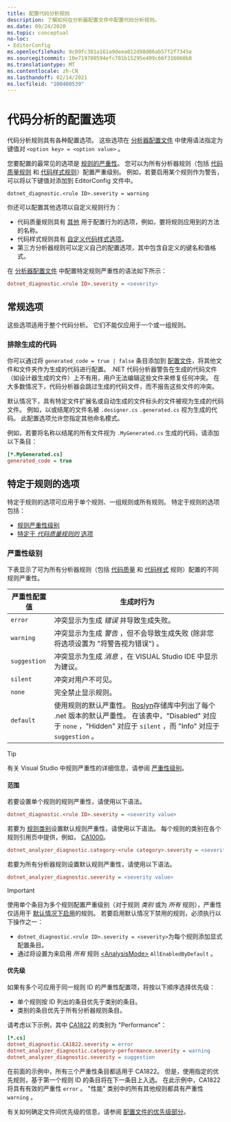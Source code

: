 ```yaml
---
title: 配置代码分析规则
description: 了解如何在分析器配置文件中配置代码分析规则。
ms.date: 09/24/2020
ms.topic: conceptual
no-loc:
- EditorConfig
ms.openlocfilehash: 9c09fc381a161a9deea012d98d06ab57f2f7345e
ms.sourcegitcommit: 10e719780594efc781b15295e499c66f316068b8
ms.translationtype: MT
ms.contentlocale: zh-CN
ms.lasthandoff: 02/14/2021
ms.locfileid: "100480539"
---
```

# <a name="configuration-options-for-code-analysis"></a>代码分析的配置选项

代码分析规则具有各种配置选项。 这些选项在 [分析器配置文件](configuration-files.md) 中使用语法指定为键值对 `<option key> = <option value>` 。

您要配置的最常见的选项是 [规则的严重性](#severity-level)。 您可以为所有分析器规则（包括 [代码质量规则](quality-rules/index.md) 和 [代码样式规则](style-rules/index.md)）配置严重级别。 例如，若要启用某个规则作为警告，可以将以下键值对添加到 EditorConfig 文件中。

`dotnet_diagnostic.<rule ID>.severity = warning`

你还可以配置其他选项以自定义规则行为：

- 代码质量规则具有 [其他](code-quality-rule-options.md) 用于配置行为的选项，例如，要将规则应用到的方法的名称。
- 代码样式规则具有 [自定义代码样式选项](code-style-rule-options.md)。
- 第三方分析器规则可以定义自己的配置选项，其中包含自定义的键名和值格式。

在 [分析器配置文件](configuration-files.md) 中配置特定规则严重性的语法如下所示：

```ini
dotnet_diagnostic.<rule ID>.severity = <severity>
```

## <a name="general-options"></a>常规选项

这些选项适用于整个代码分析。 它们不能仅应用于一个或一组规则。

### <a name="exclude-generated-code"></a>排除生成的代码

你可以通过将 `generated_code = true | false` 条目添加到 [配置文件](configuration-files.md)，将其他文件和文件夹作为生成的代码进行配置。 .NET 代码分析器警告在生成的代码文件（如设计器生成的文件）上不有用，用户无法编辑这些文件来修复任何冲突。 在大多数情况下，代码分析器会跳过生成的代码文件，而不报告这些文件的冲突。

默认情况下，具有特定文件扩展名或自动生成的文件标头的文件被视为生成的代码文件。 例如，以或结尾的文件名被 `.designer.cs` `.generated.cs` 视为生成的代码。 此配置选项允许您指定其他命名模式。

例如，若要将名称以结尾的所有文件视为 `.MyGenerated.cs` 生成的代码，请添加以下条目：

```ini
[*.MyGenerated.cs]
generated_code = true
```

## <a name="rule-specific-options"></a>特定于规则的选项

特定于规则的选项可应用于单个规则、一组规则或所有规则。 特定于规则的选项包括：

- [规则严重性级别](#severity-level)
- [特定于 *代码质量规则的* 选项](code-quality-rule-options.md)

### <a name="severity-level"></a>严重性级别

下表显示了可为所有分析器规则（包括 [代码质量](quality-rules/index.md) 和 [代码样式](style-rules/index.md) 规则）配置的不同规则严重性。

| 严重性配置值 | 生成时行为 |
|-|-|
| `error` | 冲突显示为生成 *错误* 并导致生成失败。|
| `warning` | 冲突显示为生成 *警告* ，但不会导致生成失败 (除非您将选项设置为 "将警告视为错误") 。 |
| `suggestion` | 冲突显示为生成 *消息* ，在 VISUAL Studio IDE 中显示为建议。 |
| `silent` | 冲突对用户不可见。 |
| `none` | 完全禁止显示规则。 |
| `default` | 使用规则的默认严重性。 [Roslyn](https://github.com/dotnet/roslyn-analyzers/blob/master/src/NetAnalyzers/Core/AnalyzerReleases.Shipped.md)存储库中列出了每个 .net 版本的默认严重性。 在该表中，"Disabled" 对应于 `none` ，"Hidden" 对应于 `silent` ，而 "Info" 对应于 `suggestion` 。 |

> [!TIP]
> 有关 Visual Studio 中规则严重性的详细信息，请参阅 [严重性级别](/visualstudio/ide/editorconfig-language-conventions#severity-levels)。

#### <a name="scope"></a>范围

若要设置单个规则的规则严重性，请使用以下语法。

```ini
dotnet_diagnostic.<rule ID>.severity = <severity value>
```

若要为 [规则类别](categories.md)设置默认规则严重性，请使用以下语法。 每个规则的类别在各个规则引用页中提供，例如， [CA1000](quality-rules/ca1000.md)。

```ini
dotnet_analyzer_diagnostic.category-<rule category>.severity = <severity value>
```

若要为所有分析器规则设置默认规则严重性，请使用以下语法。

```ini
dotnet_analyzer_diagnostic.severity = <severity value>
```

> [!IMPORTANT]
> 使用单个条目为多个规则配置严重级别（对于规则 *类别* 或为 *所有* 规则），严重性仅适用于 [默认情况下启用](https://github.com/dotnet/roslyn-analyzers/blob/master/src/NetAnalyzers/Core/AnalyzerReleases.Shipped.md)的规则。 若要启用默认情况下禁用的规则，必须执行以下操作之一：
>
> - `dotnet_diagnostic.<rule ID>.severity = <severity>`为每个规则添加显式配置条目。
> - 通过将设置为来启用 *所有* 规则 [\<AnalysisMode>](../../core/project-sdk/msbuild-props.md#analysismode) `AllEnabledByDefault` 。

#### <a name="precedence"></a>优先级

如果有多个可应用于同一规则 ID 的严重性配置项，将按以下顺序选择优先级：

- 单个规则按 ID 列出的条目优先于类别的条目。
- 类别的条目优先于所有分析器规则条目。

请考虑以下示例，其中 [CA1822](/visualstudio/code-quality/ca1822) 的类别为 "Performance"：

```ini
[*.cs]
dotnet_diagnostic.CA1822.severity = error
dotnet_analyzer_diagnostic.category-performance.severity = warning
dotnet_analyzer_diagnostic.severity = suggestion
```

在前面的示例中，所有三个严重性条目都适用于 CA1822。 但是，使用指定的优先规则，基于第一个规则 ID 的条目将在下一条目上入选。 在此示例中，CA1822 将具有有效的严重性 `error` 。 "性能" 类别中的所有其他规则都具有严重性 `warning` 。

有关如何确定文件间优先级的信息，请参阅 [配置文件的优先级部分](configuration-files.md#precedence)。
